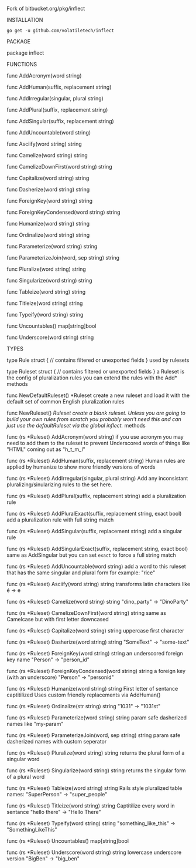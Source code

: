 Fork of bitbucket.org/pkg/inflect

INSTALLATION

`go get -u github.com/volatiletech/inflect`

PACKAGE

package inflect


FUNCTIONS

func AddAcronym(word string)

func AddHuman(suffix, replacement string)

func AddIrregular(singular, plural string)

func AddPlural(suffix, replacement string)

func AddSingular(suffix, replacement string)

func AddUncountable(word string)

func Asciify(word string) string

func Camelize(word string) string

func CamelizeDownFirst(word string) string

func Capitalize(word string) string

func Dasherize(word string) string

func ForeignKey(word string) string

func ForeignKeyCondensed(word string) string

func Humanize(word string) string

func Ordinalize(word string) string

func Parameterize(word string) string

func ParameterizeJoin(word, sep string) string

func Pluralize(word string) string

func Singularize(word string) string

func Tableize(word string) string

func Titleize(word string) string

func Typeify(word string) string

func Uncountables() map[string]bool

func Underscore(word string) string


TYPES

type Rule struct {
    // contains filtered or unexported fields
}
used by rulesets

type Ruleset struct {
    // contains filtered or unexported fields
}
a Ruleset is the config of pluralization rules
you can extend the rules with the Add* methods

func NewDefaultRuleset() *Ruleset
create a new ruleset and load it with the default
set of common English pluralization rules

func NewRuleset() *Ruleset
create a blank ruleset. Unless you are going to
build your own rules from scratch you probably
won't need this and can just use the defaultRuleset
via the global inflect.* methods

func (rs *Ruleset) AddAcronym(word string)
if you use acronym you may need to add them to the ruleset
to prevent Underscored words of things like "HTML" coming out
as "h_t_m_l"

func (rs *Ruleset) AddHuman(suffix, replacement string)
Human rules are applied by humanize to show more friendly
versions of words

func (rs *Ruleset) AddIrregular(singular, plural string)
Add any inconsistant pluralizing/sinularizing rules
to the set here.

func (rs *Ruleset) AddPlural(suffix, replacement string)
add a pluralization rule

func (rs *Ruleset) AddPluralExact(suffix, replacement string, exact bool)
add a pluralization rule with full string match

func (rs *Ruleset) AddSingular(suffix, replacement string)
add a singular rule

func (rs *Ruleset) AddSingularExact(suffix, replacement string, exact bool)
same as AddSingular but you can set `exact` to force
a full string match

func (rs *Ruleset) AddUncountable(word string)
add a word to this ruleset that has the same singular and plural form
for example: "rice"

func (rs *Ruleset) Asciify(word string) string
transforms latin characters like é -> e

func (rs *Ruleset) Camelize(word string) string
"dino_party" -> "DinoParty"

func (rs *Ruleset) CamelizeDownFirst(word string) string
same as Camelcase but with first letter downcased

func (rs *Ruleset) Capitalize(word string) string
uppercase first character

func (rs *Ruleset) Dasherize(word string) string
"SomeText" -> "some-text"

func (rs *Ruleset) ForeignKey(word string) string
an underscored foreign key name "Person" -> "person_id"

func (rs *Ruleset) ForeignKeyCondensed(word string) string
a foreign key (with an underscore) "Person" -> "personid"

func (rs *Ruleset) Humanize(word string) string
First letter of sentance captitilized
Uses custom friendly replacements via AddHuman()

func (rs *Ruleset) Ordinalize(str string) string
"1031" -> "1031st"

func (rs *Ruleset) Parameterize(word string) string
param safe dasherized names like "my-param"

func (rs *Ruleset) ParameterizeJoin(word, sep string) string
param safe dasherized names with custom seperator

func (rs *Ruleset) Pluralize(word string) string
returns the plural form of a singular word

func (rs *Ruleset) Singularize(word string) string
returns the singular form of a plural word

func (rs *Ruleset) Tableize(word string) string
Rails style pluralized table names: "SuperPerson" -> "super_people"

func (rs *Ruleset) Titleize(word string) string
Captitilize every word in sentance "hello there" -> "Hello There"

func (rs *Ruleset) Typeify(word string) string
"something_like_this" -> "SomethingLikeThis"

func (rs *Ruleset) Uncountables() map[string]bool

func (rs *Ruleset) Underscore(word string) string
lowercase underscore version "BigBen" -> "big_ben"



